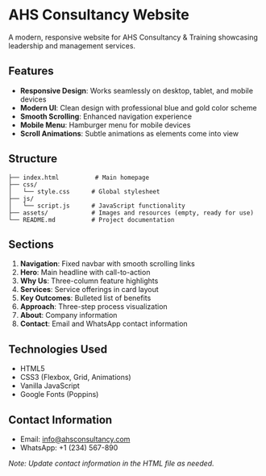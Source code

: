 # AHS Consultancy Website

A modern, responsive website for AHS Consultancy & Training showcasing leadership and management services.

## Features

- **Responsive Design**: Works seamlessly on desktop, tablet, and mobile devices
- **Modern UI**: Clean design with professional blue and gold color scheme
- **Smooth Scrolling**: Enhanced navigation experience
- **Mobile Menu**: Hamburger menu for mobile devices
- **Scroll Animations**: Subtle animations as elements come into view

## Structure

```
├── index.html          # Main homepage
├── css/
│   └── style.css      # Global stylesheet
├── js/
│   └── script.js      # JavaScript functionality
├── assets/            # Images and resources (empty, ready for use)
└── README.md          # Project documentation
```

## Sections

1. **Navigation**: Fixed navbar with smooth scrolling links
2. **Hero**: Main headline with call-to-action
3. **Why Us**: Three-column feature highlights
4. **Services**: Service offerings in card layout
5. **Key Outcomes**: Bulleted list of benefits
6. **Approach**: Three-step process visualization
7. **About**: Company information
8. **Contact**: Email and WhatsApp contact information

## Technologies Used

- HTML5
- CSS3 (Flexbox, Grid, Animations)
- Vanilla JavaScript
- Google Fonts (Poppins)

## Contact Information

- Email: info@ahsconsultancy.com
- WhatsApp: +1 (234) 567-890

*Note: Update contact information in the HTML file as needed.*